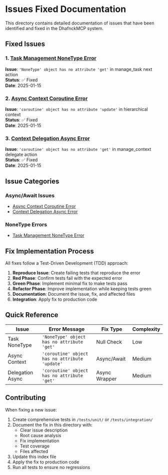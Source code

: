 # Issues Fixed Documentation

This directory contains detailed documentation of issues that have been identified and fixed in the DhafnckMCP system.

## Fixed Issues

### 1. [Task Management NoneType Error](./task_none_type_fix_summary.md)
**Issue**: `'NoneType' object has no attribute 'get'` in manage_task next action  
**Status**: ✅ Fixed  
**Date**: 2025-01-15  

### 2. [Async Context Coroutine Error](./async_context_fix_summary.md)
**Issue**: `'coroutine' object has no attribute 'update'` in hierarchical context  
**Status**: ✅ Fixed  
**Date**: 2025-01-15  

### 3. [Context Delegation Async Error](./context_delegation_async_fix.md)
**Issue**: `'coroutine' object has no attribute 'get'` in manage_context delegate action  
**Status**: ✅ Fixed  
**Date**: 2025-01-15  

## Issue Categories

### Async/Await Issues
- [Async Context Coroutine Error](./async_context_fix_summary.md)
- [Context Delegation Async Error](./context_delegation_async_fix.md)

### NoneType Errors
- [Task Management NoneType Error](./task_none_type_fix_summary.md)

## Fix Implementation Process

All fixes follow a Test-Driven Development (TDD) approach:

1. **Reproduce Issue**: Create failing tests that reproduce the error
2. **Red Phase**: Confirm tests fail with the expected error
3. **Green Phase**: Implement minimal fix to make tests pass
4. **Refactor Phase**: Improve implementation while keeping tests green
5. **Documentation**: Document the issue, fix, and affected files
6. **Integration**: Apply fix to production code

## Quick Reference

| Issue | Error Message | Fix Type | Complexity |
|-------|--------------|----------|------------|
| Task NoneType | `'NoneType' object has no attribute 'get'` | Null Check | Low |
| Async Context | `'coroutine' object has no attribute 'update'` | Async/Await | Medium |
| Delegation Async | `'coroutine' object has no attribute 'get'` | Async Wrapper | Medium |

## Contributing

When fixing a new issue:

1. Create comprehensive tests in `/tests/unit/` or `/tests/integration/`
2. Document the fix in this directory with:
   - Clear issue description
   - Root cause analysis
   - Fix implementation
   - Test coverage
   - Files affected
3. Update this index file
4. Apply the fix to production code
5. Run all tests to ensure no regressions